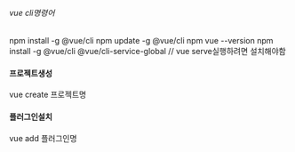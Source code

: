 ###### vue cli명령어
npm install -g @vue/cli
npm update -g @vue/cli
npm vue --version
npm install -g @vue/cli @vue/cli-service-global   // vue serve실행하려면 설치해야함

#### 프로젝트생성
vue create 프로젝트명

#### 플러그인설치
vue add 플러그인명